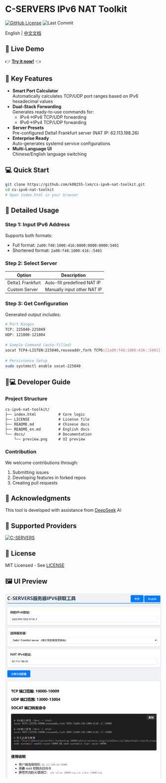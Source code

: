 # C-SERVERS IPv6 NAT Toolkit

[![GitHub License](https://img.shields.io/badge/license-MIT-blue.svg)](LICENSE)
![Last Commit](https://img.shields.io/github/last-commit/k08255-lxm/cs-ipv6-nat-toolkit)

English | [中文文档](README.md)

## 🚀 Live Demo
👉 **[Try it now!](http://cs-ipv6-nat-toolkit.github.pcbbs.net/)** 👈

## 🚀 Key Features
- **Smart Port Calculator**  
  Automatically calculates TCP/UDP port ranges based on IPv6 hexadecimal values
- **Dual-Stack Forwarding**  
  Generates ready-to-use commands for:
  - IPv4→IPv6 TCP/UDP forwarding
  - IPv6→IPv4 TCP/UDP forwarding
- **Server Presets**  
  Pre-configured Delta1 Frankfurt server (NAT IP: 62.113.198.26)
- **Enterprise Ready**  
  Auto-generates systemd service configurations
- **Multi-Language UI**  
  Chinese/English language switching

## 💻 Quick Start
```bash
git clone https://github.com/k08255-lxm/cs-ipv6-nat-toolkit.git
cd cs-ipv6-nat-toolkit
# Open index.html in your browser
```

## 📘 Detailed Usage
### Step 1: Input IPv6 Address
Supports both formats:
- Full format: `2a00:f48:1000:416:0000:0000:0000:5401`
- Shortened format: `2a00:f48:1000:416::5401`

### Step 2: Select Server
| Option | Description |
|--------|-------------|
| Delta1 Frankfurt | Auto-fill predefined NAT IP |
| Custom Server | Manually input other NAT IP |

### Step 3: Get Configuration
Generated output includes:
```bash
# Port Ranges
TCP: 225040-225049
UDP: 121800-121804

# Sample Command (auto-filled)
socat TCP4-LISTEN:225040,reuseaddr,fork TCP6:[2a00:f48:1000:416::5401]:225040

# Persistence Setup
sudo systemctl enable socat-225040
```

## 🧑💻 Developer Guide
### Project Structure
```
cs-ipv6-nat-toolkit/
├── index.html          # Core logic
├── LICENSE             # License file
├── README.md           # Chinese docs
├── README_en.md        # English docs
└── docs/               # Documentation
    └── preview.png     # UI preview
```

### Contribution
We welcome contributions through:
1. Submitting issues
2. Developing features in forked repos
3. Creating pull requests

## 🙏 Acknowledgments
This tool is developed with assistance from [DeepSeek](https://www.deepseek.com) AI

## 🔌 Supported Providers
[![C-SERVERS](https://img.shields.io/badge/Crafted_by_Deepseek-C--SERVERS-blue)](https://c-servers.co.uk)

## 📜 License
MIT Licensed - See [LICENSE](LICENSE)

## 🖼️ UI Preview
![Tool Interface](docs/preview.png)

